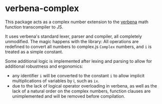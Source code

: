 # verbena-complex

This package acts as a complex number extension to the [verbena](https://github.com/p2js/verbena) math function transcompiler to JS.

It uses verbena's standard lexer, parser and compiler, all completely unmodified. The magic happens with the library: All operations are redefined to convert all numbers to complex.js `Complex` numbers, and `i` is treated as a simple constant.

Some additional logic is implemented after lexing and parsing to allow for additional robustness and ergonomics:
- any identifier `i` will be converted to the constant `i` to allow implicit multiplications of variables by i, such as `ix`.
- due to the lack of logical operator overloading in verbena, as well as the lack of a natural order on the complex numbers, function clauses are unimplemented and will be removed before compilation.